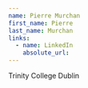```yaml
---
name: Pierre Murchan
first_name: Pierre
last_name: Murchan
links:
  - name: LinkedIn
    absolute_url: 
---
```

Trinity College Dublin
